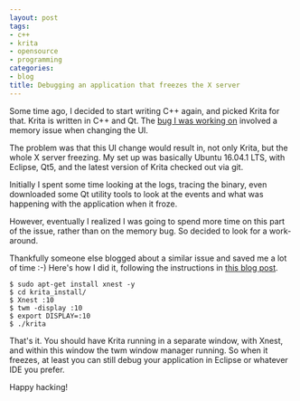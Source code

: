```yaml
---
layout: post
tags:
- c++
- krita
- opensource
- programming
categories:
- blog
title: Debugging an application that freezes the X server
---
```


Some time ago, I decided to start writing C++ again, and picked Krita for that.
Krita is written in C++ and Qt. The [bug I was working on](https://bugs.kde.org/show_bug.cgi?id=366741)
involved a memory issue when changing the UI.

The problem was that this UI change would result in, not only Krita, but the whole
X server freezing. My set up was basically Ubuntu 16.04.1 LTS, with Eclipse, Qt5,
and the latest version of Krita checked out via git.

Initially I spent some time looking at the logs, tracing the binary, even downloaded
some Qt utility tools to look at the events and what was happening with the application
when it froze.

However, eventually I realized I was going to spend more time on this part of the
issue, rather than on the memory bug. So decided to look for a work-around.

Thankfully someone else blogged about a similar issue and saved me a lot of time :-)
Here's how I did it, following the instructions in
[this blog post](http://www.geany.org/manual/gtk/gtk-faq/x462.html).

```shell
$ sudo apt-get install xnest -y
$ cd krita_install/
$ Xnest :10
$ twm -display :10
$ export DISPLAY=:10
$ ./krita
```

That's it. You should have Krita running in a separate window, with Xnest, and within
this window the twm window manager running. So when it freezes, at least you can still
debug your application in Eclipse or whatever IDE you prefer.

Happy hacking!
